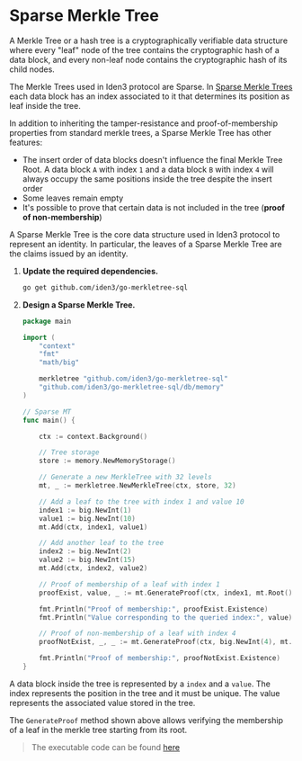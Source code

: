 # Sparse Merkle Tree

A Merkle Tree or a hash tree is a cryptographically verifiable data structure where every "leaf" node of the tree contains the cryptographic hash of a data block, and every non-leaf node contains the cryptographic hash of its child nodes.

The Merkle Trees used in Iden3 protocol are Sparse. In [Sparse Merkle Trees](https://blog.iden3.io/sparse-merkle-trees-visual-introduction.html) each data block has an index associated to it that determines its position as leaf inside the tree. 

In addition to inheriting the tamper-resistance and proof-of-membership properties from standard merkle trees, a Sparse Merkle Tree has other features:

- The insert order of data blocks doesn't influence the final Merkle Tree Root. A data block `A` with index `1` and a data block `B` with index `4` will always occupy the same positions inside the tree despite the insert order
- Some leaves remain empty
- It's possible to prove that certain data is not included in the tree (**proof of non-membership**)

A Sparse Merkle Tree is the core data structure used in Iden3 protocol to represent an identity. In particular, the leaves of a Sparse Merkle Tree are the claims issued by an identity. 

1. **Update the required dependencies.**

    ```bash
    go get github.com/iden3/go-merkletree-sql 
    ```

2. **Design a Sparse Merkle Tree.**


    ```go
    package main

    import (
        "context"
        "fmt"
        "math/big"

        merkletree "github.com/iden3/go-merkletree-sql"
        "github.com/iden3/go-merkletree-sql/db/memory"
    )

    // Sparse MT
    func main() {

        ctx := context.Background()

        // Tree storage
        store := memory.NewMemoryStorage()

        // Generate a new MerkleTree with 32 levels
        mt, _ := merkletree.NewMerkleTree(ctx, store, 32)

        // Add a leaf to the tree with index 1 and value 10
        index1 := big.NewInt(1)
        value1 := big.NewInt(10)
        mt.Add(ctx, index1, value1)

        // Add another leaf to the tree
        index2 := big.NewInt(2)
        value2 := big.NewInt(15)
        mt.Add(ctx, index2, value2)

        // Proof of membership of a leaf with index 1
        proofExist, value, _ := mt.GenerateProof(ctx, index1, mt.Root())

        fmt.Println("Proof of membership:", proofExist.Existence)
        fmt.Println("Value corresponding to the queried index:", value)

        // Proof of non-membership of a leaf with index 4
        proofNotExist, _, _ := mt.GenerateProof(ctx, big.NewInt(4), mt.Root())

        fmt.Println("Proof of membership:", proofNotExist.Existence)
    }
    ```

A data block inside the tree is represented by a `index` and a `value`. The index represents the position in the tree and it must be unique. The value represents the associated value stored in the tree.

The `GenerateProof` method shown above allows verifying the membership of a leaf in the merkle tree starting from its root. 

> The executable code can be found [here](https://github.com/0xPolygonID/tutorial-examples/blob/main/issuer-protocol/main.go#L32)


